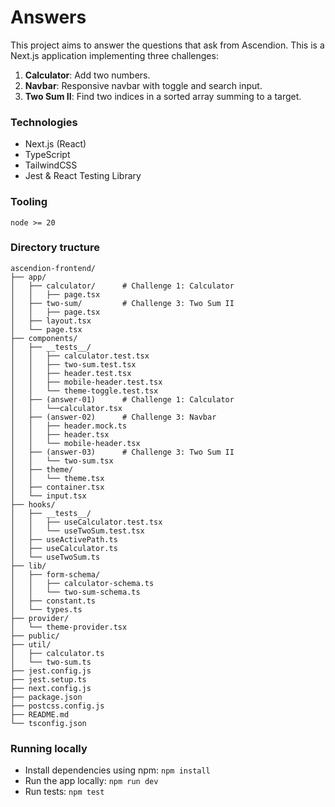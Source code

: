 # Answers

This project aims to answer the questions that ask from Ascendion. This is a Next.js application implementing three challenges:

1. **Calculator**: Add two numbers.
2. **Navbar**: Responsive navbar with toggle and search input.
3. **Two Sum II**: Find two indices in a sorted array summing to a target.

### Technologies

- Next.js (React)
- TypeScript
- TailwindCSS
- Jest & React Testing Library

### Tooling

```
node >= 20
```

### Directory tructure

```
ascendion-frontend/
├── app/
│   ├── calculator/      # Challenge 1: Calculator
│   │   ├── page.tsx
│   ├── two-sum/         # Challenge 3: Two Sum II
│   │   ├── page.tsx
│   ├── layout.tsx 
│   └── page.tsx         
├── components/
│   ├── __tests__/
│   │   ├── calculator.test.tsx
│   │   ├── two-sum.test.tsx
│   │   ├── header.test.tsx
│   │   ├── mobile-header.test.tsx
│   │   └── theme-toggle.test.tsx
│   ├── (answer-01)      # Challenge 1: Calculator
│   │   └──calculator.tsx
│   ├── (answer-02)      # Challenge 3: Navbar
│   │   ├── header.mock.ts
│   │   ├── header.tsx
│   │   └── mobile-header.tsx
│   ├── (answer-03)      # Challenge 3: Two Sum II
│   │   └── two-sum.tsx
│   ├── theme/
│   │   └── theme.tsx
│   ├── container.tsx 
│   └── input.tsx       
├── hooks/
│   ├── __tests__/
│   │   ├── useCalculator.test.tsx
│   │   └── useTwoSum.test.tsx
│   ├── useActivePath.ts
│   ├── useCalculator.ts
│   └── useTwoSum.ts
├── lib/
│   ├── form-schema/
│   │   ├── calculator-schema.ts
│   │   └── two-sum-schema.ts
│   ├── constant.ts
│   └── types.ts
├── provider/
│   └── theme-provider.tsx
├── public/
├── util/
│   ├── calculator.ts
│   └── two-sum.ts
├── jest.config.js
├── jest.setup.ts
├── next.config.js
├── package.json
├── postcss.config.js
├── README.md
└── tsconfig.json
```

### Running locally

- Install dependencies using npm: `npm install`
- Run the app locally: `npm run dev`
- Run tests: `npm test`


